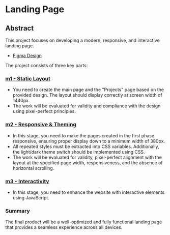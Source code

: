 # Landing Page

## Abstract

This project focuses on developing a modern, responsive, and interactive landing page.

- [Figma Design](https://www.figma.com/design/LjSY8wCfM7vOkzNEhngnOL/Alem-Project-Landing?node-id=0-1&t=gFKbRhxgw4VgQBlM-1)

The project consists of three key parts:

### [m1 - Static Layout](./m1/README.md)

- You need to create the main page and the "Projects" page based on the provided design. The layout should display correctly at screen width of 1440px.
- The work will be evaluated for validity and compliance with the design using pixel-perfect principles.

### [m2 - Responsive & Theming](./m2/README.md)

- In this stage, you need to make the pages created in the first phase responsive, ensuring proper display down to a minimum width of 380px.
- All repeated styles must be extracted into CSS variables. Additionally, the light/dark theme switch should be implemented using CSS.
- The work will be evaluated for validity, pixel-perfect alignment with the layout at the specified page width, responsiveness, and the absence of horizontal scrolling.

### [m3 - Interactivity](./m3/README.md)

- In this stage, you need to enhance the website with interactive elements using JavaScript.

### Summary

The final product will be a well-optimized and fully functional landing page that provides a seamless experience across all devices.
